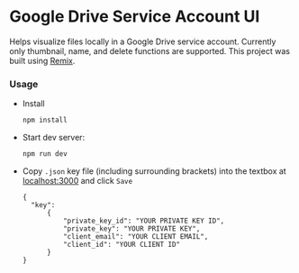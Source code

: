 # Google Drive Service Account UI

Helps visualize files locally in a Google Drive service account. Currently only thumbnail, name, and delete functions are supported. This project was built using [Remix](https://remix.run).

### Usage
- Install
  ```sh
  npm install
  ```
- Start dev server:

  ```sh
  npm run dev
  ```
- Copy `.json` key file (including surrounding brackets) into the textbox at [localhost:3000](localhost:3000) and click `Save`
  ```
  {  
    "key": 
        {
            "private_key_id": "YOUR PRIVATE KEY ID",
            "private_key": "YOUR PRIVATE KEY",
            "client_email": "YOUR CLIENT EMAIL",
            "client_id": "YOUR CLIENT ID"
        } 
  }
  ```
